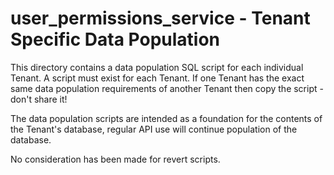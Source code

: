 # user_permissions_service - Tenant Specific Data Population


This directory contains a data population SQL script for each individual Tenant.
A script must exist for each Tenant. If one Tenant has the exact same data population requirements of another Tenant then copy the script - don't share it!

The data population scripts are intended as a foundation for the contents of the Tenant's database, regular API use will continue population of the database.

No consideration has been made for revert scripts.
